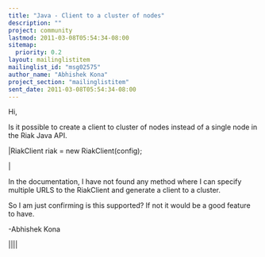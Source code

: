 ```yaml
---
title: "Java - Client to a cluster of nodes"
description: ""
project: community
lastmod: 2011-03-08T05:54:34-08:00
sitemap:
  priority: 0.2
layout: mailinglistitem
mailinglist_id: "msg02575"
author_name: "Abhishek Kona"
project_section: "mailinglistitem"
sent_date: 2011-03-08T05:54:34-08:00
---
```


Hi,

Is it possible to create a client to cluster of nodes instead of a 
single node in the Riak Java API.


|RiakClient riak = new RiakClient(config);


|

In the documentation, I have not found any method where I can specify 
multiple URLS to the RiakClient and generate a client to a cluster.


So I am just confirming is this supported?
If not it would be a good feature to have.

-Abhishek Kona

||||
